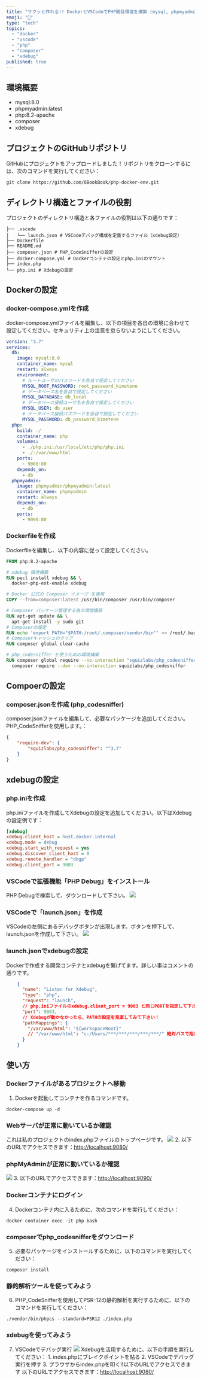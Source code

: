 ```yaml
---
title: "サクッと作れる!! DockerとVSCodeでPHP開発環境を構築 (mysql, phpmyadmin, composer, xdebug, php_codesniffer)"
emoji: "👻"
type: "tech"
topics:
  - "docker"
  - "vscode"
  - "php"
  - "composer"
  - "xdebug"
published: true
---
```


## 環境概要

- mysql:8.0
- phpmyadmin:latest
- php:8.2-apache
- composer
- xdebug

## プロジェクトのGitHubリポジトリ

GitHubにプロジェクトをアップロードしました！リポジトリをクローンするには、次のコマンドを実行してください：

```shell
git clone https://github.com/OBookBook/php-docker-env.git
```

## ディレクトリ構造とファイルの役割

プロジェクトのディレクトリ構造と各ファイルの役割は以下の通りです：

```
├── .vscode
│   └── launch.json # VSCodeデバッグ構成を定義するファイル（xdebug設定）
├── Dockerfile
├── README.md
├── composer.json # PHP_CodeSnifferの設定
├── docker-compose.yml # Dockerコンテナの設定とphp.iniのマウント
├── index.php
└── php.ini # Xdebugの設定
```

## Dockerの設定
### docker-compose.ymlを作成
docker-compose.ymlファイルを編集し、以下の項目を各自の環境に合わせて設定してください。セキュリティ上の注意を怠らないようにしてください。
```yaml
version: "3.7"
services:
  db:
    image: mysql:8.0
    container_name: mysql
    restart: always
    environment:
      # ルートユーザのパスワードを各自で設定してください
      MYSQL_ROOT_PASSWORD: root_password_kimetene
      # データベース名を各自で設定してください
      MYSQL_DATABASE: db_local
      # データベース接続ユーザ名を各自で設定してください
      MYSQL_USER: db_user
      # データベース接続パスワードを各自で設定してください
      MYSQL_PASSWORD: db_password_kimetene
  php:
    build: ./
    container_name: php
    volumes:
      - ./php.ini:/usr/local/etc/php/php.ini
      - ./:/var/www/html
    ports:
      - 9080:80
    depends_on:
      - db
  phpmyadmin:
    image: phpmyadmin/phpmyadmin:latest
    container_name: phpmyadmin
    restart: always
    depends_on:
      - db
    ports:
      - 9090:80
```

### Dockerfileを作成
Dockerfileを編集し、以下の内容に従って設定してください。
```Dockerfile
FROM php:8.2-apache

# xdebug 環境構築
RUN pecl install xdebug && \
  docker-php-ext-enable xdebug

# Docker 公式の Composer イメージ を使用
COPY --from=composer:latest /usr/bin/composer /usr/bin/composer

# Composer パッケージ管理する為の環境構築
RUN apt-get update && \
  apt-get install -y sudo git
# Composerの設定
RUN echo 'export PATH="$PATH:/root/.composer/vendor/bin"' >> /root/.bashrc
# Composerキャッシュのクリア
RUN composer global clear-cache

# php_codesniffer を使うための環境構築
RUN composer global require --no-interaction "squizlabs/php_codesniffer=*" && \
  composer require --dev --no-interaction squizlabs/php_codesniffer
```

## Compoerの設定
### composer.jsonを作成 (php_codesniffer)
composer.jsonファイルを編集して、必要なパッケージを追加してください。
PHP_CodeSnifferを使用します。：
```json
{
    "require-dev": {
        "squizlabs/php_codesniffer": "^3.7"
    }
}
```

## xdebugの設定
### php.iniを作成
php.iniファイルを作成してXdebugの設定を追加してください。以下はXdebugの設定例です：
```ini
[xdebug]
xdebug.client_host = host.docker.internal
xdebug.mode = debug
xdebug.start_with_request = yes
xdebug.discover_client_host = 0
xdebug.remote_handler = "dbgp"
xdebug.client_port = 9003
```

### VSCodeで拡張機能「PHP Debug」をインストール
PHP Debugで検索して、ダウンロードして下さい。
![](https://storage.googleapis.com/zenn-user-upload/bb693b4ca30d-20231029.png)

### VSCodeで「launch.json」を作成
VSCodeの左側にあるデバッグボタンが出現します。ボタンを押下して、launch.jsonを作成して下さい。
![](https://storage.googleapis.com/zenn-user-upload/bc3dfb224540-20231029.png)

### launch.jsonでxdebugの設定
Dockerで作成する開発コンテナとxdebugを繋げてます。詳しい事はコメントの通りです。
```json
    {
      "name": "Listen for Xdebug",
      "type": "php",
      "request": "launch",
      // php.iniファイルのxdebug.client_port = 9003 と同じPORTを指定して下さい!
      "port": 9003,
      // Xdebugが動かなかったら、PATHの設定を見直してみて下さい！
      "pathMappings": {
        "/var/www/html": "${workspaceRoot}"
        // "/var/www/html": "c:/Users/***/***/***/***/***/" 絶対バスで指定したら確実に動きます。
      }
    }
```

## 使い方

### Dockerファイルがあるプロジェクトへ移動
1. Dockerを起動してコンテナを作るコマンドです。
```shell
docker-compose up -d
```

### Webサーバが正常に動いているか確認
これは私のプロジェクトのindex.phpファイルのトップページです。
![](https://storage.googleapis.com/zenn-user-upload/73bd365d50f6-20231029.png)
2. 以下のURLでアクセスできます：[http://localhost:9080/](http://localhost:9080/)

### phpMyAdminが正常に動いているか確認
![](https://storage.googleapis.com/zenn-user-upload/ab6f97676c59-20231029.png)
3. 以下のURLでアクセスできます：[http://localhost:9090/](http://localhost:9090/)

### Dockerコンテナにログイン
4. Dockerコンテナ内に入るために、次のコマンドを実行してください：
```shell
docker container exec -it php bash
```

### composerでphp_codesnifferをダウンロード
5. 必要なパッケージをインストールするために、以下のコマンドを実行してください：
```shell
composer install
```

### 静的解析ツールを使ってみよう
6. PHP_CodeSnifferを使用してPSR-12の静的解析を実行するために、以下のコマンドを実行してください：
```shell
./vendor/bin/phpcs --standard=PSR12 ./index.php
```

### xdebugを使ってみよう
7. VSCodeでデバッグ実行
![](https://storage.googleapis.com/zenn-user-upload/a4a009797151-20231029.png)
Xdebugを活用するために、以下の手順を実行してください：
1\. index.phpにブレイクポイントを貼る
2\. VSCodeでデバッグ実行を押す
3\. プラウザからindex.phpを叩く!!以下のURLでアクセスできます
以下のURLでアクセスできます：[http://localhost:9080/](http://localhost:9080/)
